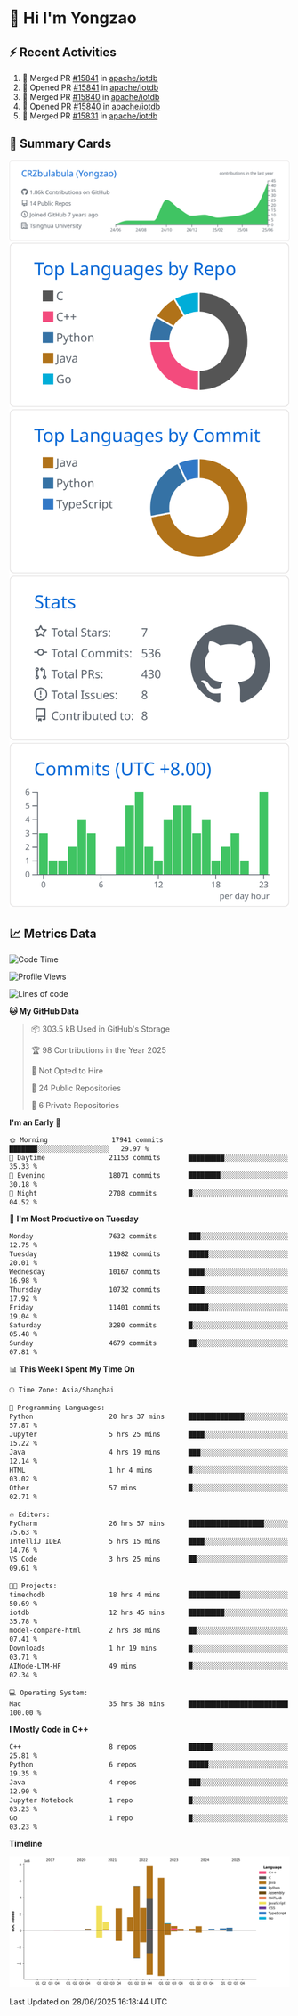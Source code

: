 # 👋 Hi I'm Yongzao

## ⚡ Recent Activities
<!--START_SECTION:activity-->
1. 🎉 Merged PR [#15841](https://github.com/apache/iotdb/pull/15841) in [apache/iotdb](https://github.com/apache/iotdb)
2. 💪 Opened PR [#15841](https://github.com/apache/iotdb/pull/15841) in [apache/iotdb](https://github.com/apache/iotdb)
3. 🎉 Merged PR [#15840](https://github.com/apache/iotdb/pull/15840) in [apache/iotdb](https://github.com/apache/iotdb)
4. 💪 Opened PR [#15840](https://github.com/apache/iotdb/pull/15840) in [apache/iotdb](https://github.com/apache/iotdb)
5. 🎉 Merged PR [#15831](https://github.com/apache/iotdb/pull/15831) in [apache/iotdb](https://github.com/apache/iotdb)
<!--END_SECTION:activity-->

## 🎑 Summary Cards

[![](https://raw.githubusercontent.com/CRZbulabula/CRZbulabula/main/profile-summary-card-output/github/0-profile-details.svg)](https://github.com/vn7n24fzkq/github-profile-summary-cards)
[![](https://raw.githubusercontent.com/CRZbulabula/CRZbulabula/main/profile-summary-card-output/github/1-repos-per-language.svg)](https://github.com/vn7n24fzkq/github-profile-summary-cards) [![](https://raw.githubusercontent.com/CRZbulabula/CRZbulabula/main/profile-summary-card-output/github/2-most-commit-language.svg)](https://github.com/vn7n24fzkq/github-profile-summary-cards)
[![](https://raw.githubusercontent.com/CRZbulabula/CRZbulabula/main/profile-summary-card-output/github/3-stats.svg)](https://github.com/vn7n24fzkq/github-profile-summary-cards) [![](https://raw.githubusercontent.com/CRZbulabula/CRZbulabula/main/profile-summary-card-output/github/4-productive-time.svg)](https://github.com/vn7n24fzkq/github-profile-summary-cards)

## 📈 Metrics Data

<!--START_SECTION:waka-->
![Code Time](http://img.shields.io/badge/Code%20Time-988%20hrs%2031%20mins-blue)

![Profile Views](http://img.shields.io/badge/Profile%20Views-0-blue)

![Lines of code](https://img.shields.io/badge/From%20Hello%20World%20I%27ve%20Written-33.7%20million%20lines%20of%20code-blue)

**🐱 My GitHub Data** 

> 📦 303.5 kB Used in GitHub's Storage 
 > 
> 🏆 98 Contributions in the Year 2025
 > 
> 🚫 Not Opted to Hire
 > 
> 📜 24 Public Repositories 
 > 
> 🔑 6 Private Repositories 
 > 
**I'm an Early 🐤** 

```text
🌞 Morning                17941 commits       ███████░░░░░░░░░░░░░░░░░░   29.97 % 
🌆 Daytime                21153 commits       █████████░░░░░░░░░░░░░░░░   35.33 % 
🌃 Evening                18071 commits       ████████░░░░░░░░░░░░░░░░░   30.18 % 
🌙 Night                  2708 commits        █░░░░░░░░░░░░░░░░░░░░░░░░   04.52 % 
```
📅 **I'm Most Productive on Tuesday** 

```text
Monday                   7632 commits        ███░░░░░░░░░░░░░░░░░░░░░░   12.75 % 
Tuesday                  11982 commits       █████░░░░░░░░░░░░░░░░░░░░   20.01 % 
Wednesday                10167 commits       ████░░░░░░░░░░░░░░░░░░░░░   16.98 % 
Thursday                 10732 commits       ████░░░░░░░░░░░░░░░░░░░░░   17.92 % 
Friday                   11401 commits       █████░░░░░░░░░░░░░░░░░░░░   19.04 % 
Saturday                 3280 commits        █░░░░░░░░░░░░░░░░░░░░░░░░   05.48 % 
Sunday                   4679 commits        ██░░░░░░░░░░░░░░░░░░░░░░░   07.81 % 
```


📊 **This Week I Spent My Time On** 

```text
🕑︎ Time Zone: Asia/Shanghai

💬 Programming Languages: 
Python                   20 hrs 37 mins      ██████████████░░░░░░░░░░░   57.87 % 
Jupyter                  5 hrs 25 mins       ████░░░░░░░░░░░░░░░░░░░░░   15.22 % 
Java                     4 hrs 19 mins       ███░░░░░░░░░░░░░░░░░░░░░░   12.14 % 
HTML                     1 hr 4 mins         █░░░░░░░░░░░░░░░░░░░░░░░░   03.02 % 
Other                    57 mins             █░░░░░░░░░░░░░░░░░░░░░░░░   02.71 % 

🔥 Editors: 
PyCharm                  26 hrs 57 mins      ███████████████████░░░░░░   75.63 % 
IntelliJ IDEA            5 hrs 15 mins       ████░░░░░░░░░░░░░░░░░░░░░   14.76 % 
VS Code                  3 hrs 25 mins       ██░░░░░░░░░░░░░░░░░░░░░░░   09.61 % 

🐱‍💻 Projects: 
timechodb                18 hrs 4 mins       █████████████░░░░░░░░░░░░   50.69 % 
iotdb                    12 hrs 45 mins      █████████░░░░░░░░░░░░░░░░   35.78 % 
model-compare-html       2 hrs 38 mins       ██░░░░░░░░░░░░░░░░░░░░░░░   07.41 % 
Downloads                1 hr 19 mins        █░░░░░░░░░░░░░░░░░░░░░░░░   03.71 % 
AINode-LTM-HF            49 mins             █░░░░░░░░░░░░░░░░░░░░░░░░   02.34 % 

💻 Operating System: 
Mac                      35 hrs 38 mins      █████████████████████████   100.00 % 
```

**I Mostly Code in C++** 

```text
C++                      8 repos             ██████░░░░░░░░░░░░░░░░░░░   25.81 % 
Python                   6 repos             █████░░░░░░░░░░░░░░░░░░░░   19.35 % 
Java                     4 repos             ███░░░░░░░░░░░░░░░░░░░░░░   12.90 % 
Jupyter Notebook         1 repo              █░░░░░░░░░░░░░░░░░░░░░░░░   03.23 % 
Go                       1 repo              █░░░░░░░░░░░░░░░░░░░░░░░░   03.23 % 
```



**Timeline**

![Lines of Code chart](https://raw.githubusercontent.com/CRZbulabula/CRZbulabula/main/assets/bar_graph.png)


 Last Updated on 28/06/2025 16:18:44 UTC
<!--END_SECTION:waka-->

